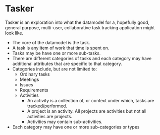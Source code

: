 # Tasker

Tasker is an exploration into what the datamodel for a, hopefully good,
general purpose, multi-user, collaborative task tracking application
might look like.

* The core of the datamodel is the task.
* A task is any item of work that time is spent on.
* Tasks may be have one or more sub-tasks.
* There are different categories of tasks and each category may have additional attributes that are specific to that category.
* Categories include, but are not limited to:
  * Ordinary tasks
  * Meetings
  * Issues
  * Requirements
  * Activities
    * An activity is a collection of, or context under which, tasks are tracked/performed.
    * A project is an activity. All projects are activities but not all activities are projects.
    * Activities may contain sub-activities.
* Each category may have one or more sub-categories or types
